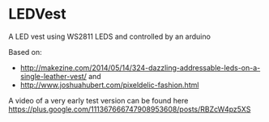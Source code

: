 LEDVest
=======

A LED vest using WS2811 LEDS and controlled by an arduino

Based on: 
- http://makezine.com/2014/05/14/324-dazzling-addressable-leds-on-a-single-leather-vest/ and 
- http://www.joshuahubert.com/pixeldelic-fashion.html

A video of a very early test version can be found here 
https://plus.google.com/111367666747908953608/posts/RBZcW4pz5XS

